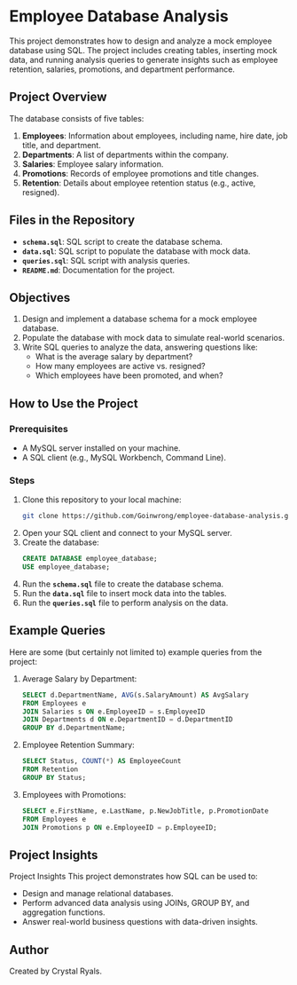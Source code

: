 # Employee Database Analysis

This project demonstrates how to design and analyze a mock employee database using SQL. The project includes creating tables, inserting mock data, and running analysis queries to generate insights such as employee retention, salaries, promotions, and department performance.

## Project Overview
The database consists of five tables:
1. **Employees**: Information about employees, including name, hire date, job title, and department.
2. **Departments**: A list of departments within the company.
3. **Salaries**: Employee salary information.
4. **Promotions**: Records of employee promotions and title changes.
5. **Retention**: Details about employee retention status (e.g., active, resigned).

## Files in the Repository
- **`schema.sql`**: SQL script to create the database schema.
- **`data.sql`**: SQL script to populate the database with mock data.
- **`queries.sql`**: SQL script with analysis queries.
- **`README.md`**: Documentation for the project.

## Objectives
1. Design and implement a database schema for a mock employee database.
2. Populate the database with mock data to simulate real-world scenarios.
3. Write SQL queries to analyze the data, answering questions like:
   - What is the average salary by department?
   - How many employees are active vs. resigned?
   - Which employees have been promoted, and when?

## How to Use the Project
### Prerequisites
- A MySQL server installed on your machine.
- A SQL client (e.g., MySQL Workbench, Command Line).

### Steps
1. Clone this repository to your local machine:
     ```bash
     git clone https://github.com/Goinwrong/employee-database-analysis.git
     ```
2. Open your SQL client and connect to your MySQL server.
3. Create the database:
     ```SQL
     CREATE DATABASE employee_database;
     USE employee_database;
     ```
4. Run the **`schema.sql`** file to create the database schema.
5. Run the **`data.sql`** file to insert mock data into the tables.
6. Run the **`queries.sql`** file to perform analysis on the data.

## Example Queries
Here are some (but certainly not limited to) example queries from the project:
1. Average Salary by Department:
    ```SQL
    SELECT d.DepartmentName, AVG(s.SalaryAmount) AS AvgSalary
    FROM Employees e
    JOIN Salaries s ON e.EmployeeID = s.EmployeeID
    JOIN Departments d ON e.DepartmentID = d.DepartmentID
    GROUP BY d.DepartmentName;
    ```
2. Employee Retention Summary:
    ```SQL
    SELECT Status, COUNT(*) AS EmployeeCount
    FROM Retention
    GROUP BY Status;
    ```
3. Employees with Promotions:
    ```SQL
    SELECT e.FirstName, e.LastName, p.NewJobTitle, p.PromotionDate
    FROM Employees e
    JOIN Promotions p ON e.EmployeeID = p.EmployeeID;
    ```
## Project Insights
Project Insights
This project demonstrates how SQL can be used to:

- Design and manage relational databases.
- Perform advanced data analysis using JOINs, GROUP BY, and aggregation functions.
- Answer real-world business questions with data-driven insights.

## Author
Created by Crystal Ryals.

